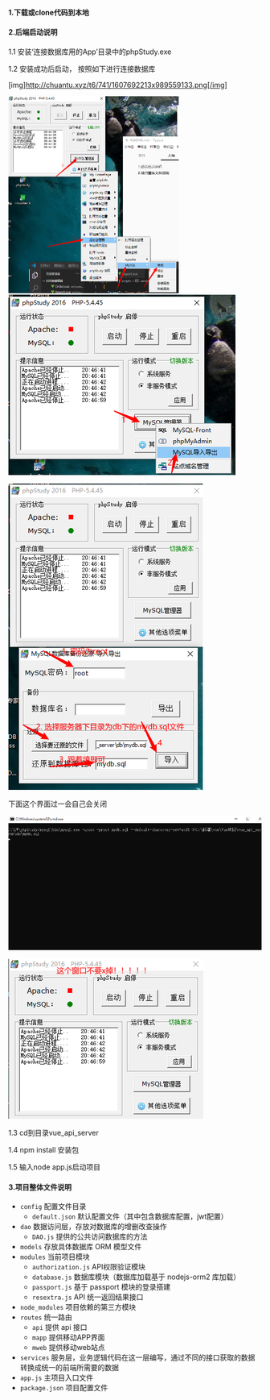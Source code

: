 #### 1.下载或clone代码到本地

#### 2.后端启动说明

1.1 安装‘连接数据库用的App’目录中的phpStudy.exe

1.2 安装成功后启动， 按照如下进行连接数据库

[img]http://chuantu.xyz/t6/741/1607692213x989559133.png[/img]

<img src=".\连接数据库用的App\1.png" alt="1" style="zoom:50%;" />



<img src=".\连接数据库用的App\2.png" />



![](.\连接数据库用的App\3.png)

下面这个界面过一会自己会关闭

<img src=".\连接数据库用的App\4.png" style="zoom:80%;" />

![](.\连接数据库用的App\5.png)

1.3 cd到目录vue_api_server

1.4 npm install 安装包

1.5 输入node app.js启动项目

#### 3.项目整体文件说明

- `config` 配置文件目录
  - `default.json` 默认配置文件（其中包含数据库配置，jwt配置）
- `dao` 数据访问层，存放对数据库的增删改查操作
  - `DAO.js` 提供的公共访问数据库的方法
- `models` 存放具体数据库 ORM 模型文件
- `modules` 当前项目模块
  - `authorization.js` API权限验证模块
  - `database.js` 数据库模块（数据库加载基于 nodejs-orm2 库加载）
  - `passport.js` 基于 passport 模块的登录搭建
  - `resextra.js` API 统一返回结果接口
- `node_modules` 项目依赖的第三方模块
- `routes` 统一路由
  - `api` 提供 api 接口
  - `mapp` 提供移动APP界面
  - `mweb` 提供移动web站点
- `services` 服务层，业务逻辑代码在这一层编写，通过不同的接口获取的数据转换成统一的前端所需要的数据
- `app.js` 主项目入口文件
- `package.json` 项目配置文件